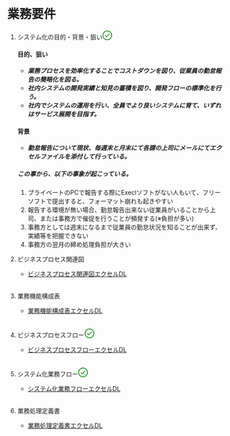 # 業務要件

1. システム化の目的・背景・狙い<svg width="24" height="24" viewBox="0 0 24 24" fill="currentColor" style="color: green; display: inline-block; vertical-align: text-bottom;"><path d="M17.28 9.28a.75.75 0 00-1.06-1.06l-5.97 5.97-2.47-2.47a.75.75 0 00-1.06 1.06l3 3a.75.75 0 001.06 0l6.5-6.5z"></path><path fill-rule="evenodd" d="M12 1C5.925 1 1 5.925 1 12s4.925 11 11 11 11-4.925 11-11S18.075 1 12 1zM2.5 12a9.5 9.5 0 1119 0 9.5 9.5 0 01-19 0z"></path></svg><br>

   #### 目的、狙い

   - **_業務プロセスを効率化することでコストダウンを図り、従業員の勤怠報告の簡略化を図る。_**<br>
   - **_社内システムの開発実績と知見の蓄積を図り、開発フローの標準化を行う。_**<br>
   - **_社内でシステムの運用を行い、全員でより良いシステムに育て、いずれはサービス展開を目指す。_**<br>

   #### 背景

      - **_勤怠報告について現状、毎週末と月末にて各課の上司にメールにてエクセルファイルを添付して行っている。_**<br>

   ##### この事から、以下の事象が起こっている。
     1. プライベートのPCで報告する際にExeclソフトがない人もいて、フリーソフトで提出すると、フォーマット崩れも起きやすい<br>
     2. 報告する環境が無い場合、勤怠報告出来ない従業員がいることから上司、または事務方で催促を行うことが頻発する(※負担が多い)<br>
     3. 事務方としては週末になるまで従業員の勤怠状況を知ることが出来ず、実績等を把握できない<br>
     4. 事務方の翌月の締め処理負担が大きい<br>

2. ビジネスプロセス関連図<br>
   * [ビジネスプロセス関連図エクセルDL](./ビジネスプロセス関連図.xlsx)<br><br>

3. 業務機能構成表<br>
   * [業務機能構成表エクセルDL](./業務機能構成表.xlsx)<br><br>

4. ビジネスプロセスフロー<svg width="24" height="24" viewBox="0 0 24 24" fill="currentColor" style="color: green; display: inline-block; vertical-align: text-bottom;"><path d="M17.28 9.28a.75.75 0 00-1.06-1.06l-5.97 5.97-2.47-2.47a.75.75 0 00-1.06 1.06l3 3a.75.75 0 001.06 0l6.5-6.5z"></path><path fill-rule="evenodd" d="M12 1C5.925 1 1 5.925 1 12s4.925 11 11 11 11-4.925 11-11S18.075 1 12 1zM2.5 12a9.5 9.5 0 1119 0 9.5 9.5 0 01-19 0z"></path></svg><br>
   * [ビジネスプロセスフローエクセルDL](./ビジネスプロセスフロー.xlsx)<br><br>

5. システム化業務フロー<svg width="24" height="24" viewBox="0 0 24 24" fill="currentColor" style="color: green; display: inline-block; vertical-align: text-bottom;"><path d="M17.28 9.28a.75.75 0 00-1.06-1.06l-5.97 5.97-2.47-2.47a.75.75 0 00-1.06 1.06l3 3a.75.75 0 001.06 0l6.5-6.5z"></path><path fill-rule="evenodd" d="M12 1C5.925 1 1 5.925 1 12s4.925 11 11 11 11-4.925 11-11S18.075 1 12 1zM2.5 12a9.5 9.5 0 1119 0 9.5 9.5 0 01-19 0z"></path></svg><br>
   * [システム化業務フローエクセルDL](./システム化業務フロー.xlsx)<br><br>

6. 業務処理定義書<br>
   * [業務処理定義書エクセルDL](./業務処理定義書.xlsx)<br><br>
